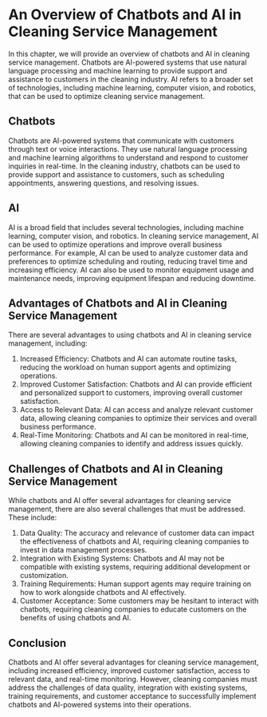 An Overview of Chatbots and AI in Cleaning Service Management
========================================================================================================================

In this chapter, we will provide an overview of chatbots and AI in cleaning service management. Chatbots are AI-powered systems that use natural language processing and machine learning to provide support and assistance to customers in the cleaning industry. AI refers to a broader set of technologies, including machine learning, computer vision, and robotics, that can be used to optimize cleaning service management.

Chatbots
--------

Chatbots are AI-powered systems that communicate with customers through text or voice interactions. They use natural language processing and machine learning algorithms to understand and respond to customer inquiries in real-time. In the cleaning industry, chatbots can be used to provide support and assistance to customers, such as scheduling appointments, answering questions, and resolving issues.

AI
---

AI is a broad field that includes several technologies, including machine learning, computer vision, and robotics. In cleaning service management, AI can be used to optimize operations and improve overall business performance. For example, AI can be used to analyze customer data and preferences to optimize scheduling and routing, reducing travel time and increasing efficiency. AI can also be used to monitor equipment usage and maintenance needs, improving equipment lifespan and reducing downtime.

Advantages of Chatbots and AI in Cleaning Service Management
------------------------------------------------------------

There are several advantages to using chatbots and AI in cleaning service management, including:

1. Increased Efficiency: Chatbots and AI can automate routine tasks, reducing the workload on human support agents and optimizing operations.
2. Improved Customer Satisfaction: Chatbots and AI can provide efficient and personalized support to customers, improving overall customer satisfaction.
3. Access to Relevant Data: AI can access and analyze relevant customer data, allowing cleaning companies to optimize their services and overall business performance.
4. Real-Time Monitoring: Chatbots and AI can be monitored in real-time, allowing cleaning companies to identify and address issues quickly.

Challenges of Chatbots and AI in Cleaning Service Management
------------------------------------------------------------

While chatbots and AI offer several advantages for cleaning service management, there are also several challenges that must be addressed. These include:

1. Data Quality: The accuracy and relevance of customer data can impact the effectiveness of chatbots and AI, requiring cleaning companies to invest in data management processes.
2. Integration with Existing Systems: Chatbots and AI may not be compatible with existing systems, requiring additional development or customization.
3. Training Requirements: Human support agents may require training on how to work alongside chatbots and AI effectively.
4. Customer Acceptance: Some customers may be hesitant to interact with chatbots, requiring cleaning companies to educate customers on the benefits of using chatbots and AI.

Conclusion
----------

Chatbots and AI offer several advantages for cleaning service management, including increased efficiency, improved customer satisfaction, access to relevant data, and real-time monitoring. However, cleaning companies must address the challenges of data quality, integration with existing systems, training requirements, and customer acceptance to successfully implement chatbots and AI-powered systems into their operations.
